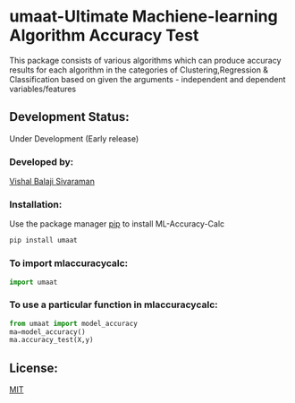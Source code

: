 # umaat-Ultimate Machiene-learning Algorithm Accuracy Test
  This package consists of various algorithms  which can produce accuracy results for each algorithm in the categories of  Clustering,Regression & Classification based on given the arguments - independent and dependent variables/features
## Development Status:
Under Development (Early release)

### Developed by:

 [Vishal Balaji Sivaraman](https://github.com/TheSocialLion)

### Installation:

Use the package manager [pip](https://pip.pypa.io/en/stable/) to install ML-Accuracy-Calc

```bash
pip install umaat
```

### To import mlaccuracycalc:

```python
import umaat
```
### To use a particular function in mlaccuracycalc:
```python
from umaat import model_accuracy
ma=model_accuracy()
ma.accuracy_test(X,y) 
```

## License:
[MIT](https://choosealicense.com/licenses/mit/)
